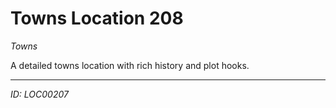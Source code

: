 # Towns Location 208

*Towns*

A detailed towns location with rich history and plot hooks.

---
*ID: LOC00207*